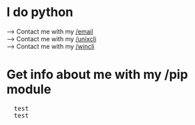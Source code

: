 <h1>I do python</h1>

--> Contact me with my [/email](http://mailto:dctachasing@gmail.com)<br>
--> Contact me with my [/unixcli](https://git.cmdcustom.repl.co/unix-cli-dl)<br>
--> Contact me with my [/wincli](https://git.cmdcustom.repl.co/win-cli-dl)
<h1>Get info about me with my /pip module</h1>
<html>
<pre style="word-wrap">
  test
  test
</pre>
<!---
cmdcustom/cmdcustom is a ✨ special ✨ repository because its `README.md` (this file) appears on your GitHub profile.
You can click the Preview link to take a look at your changes.
--->
